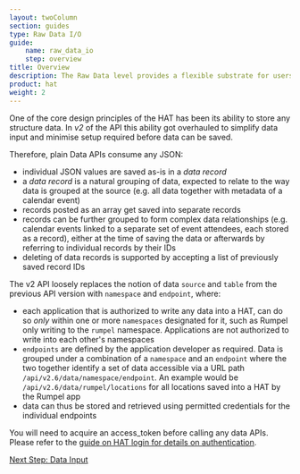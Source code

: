 ```yaml
---
layout: twoColumn
section: guides
type: Raw Data I/O
guide: 
    name: raw_data_io
    step: overview
title: Overview
description: The Raw Data level provides a flexible substrate for users and develoeprs to import a varying range of data
product: hat
weight: 2
---
```


One of the core design principles of the HAT has been its ability to store any structure data. In *v2* of the API this ability got overhauled to simplify data input and minimise setup required before data can be saved.

Therefore, plain Data APIs consume any JSON:

- individual JSON values are saved as-is in a _data record_
- a _data record_ is a natural grouping of data, expected to relate to the way data is grouped at the source (e.g. all data together with metadata of a calendar event)
- records posted as an array get saved into separate records
- records can be further grouped to form complex data relationships (e.g. calendar events linked to a separate set of event attendees, each stored as a record), either at the time of saving the data or afterwards by referring to individual records by their IDs
- deleting of data records is supported by accepting a list of previously saved record IDs

The v2 API loosely replaces the notion of data `source` and `table` from the previous API version with `namespace` and `endpoint`, where:

- each application that is authorized to write any data into a HAT, can do so *only* within one or more `namespaces` designated for it, such as Rumpel only writing to the `rumpel` namespace. Applications are not authorized to write into each other's namespaces
- `endpoints` are defined by the application developer as required. Data is grouped under a combination of a `namespace` and an `endpoint` where the two together identify a set of data accessible via a URL path `/api/v2.6/data/namespace/endpoint`. An example would be `/api/v2.6/data/rumpel/locations` for all locations saved into a HAT by the Rumpel app
- data can thus be stored and retrieved using permitted credentials for the individual endpoints

You will need to acquire an access_token before calling any data APIs. Please refer to the [guide on HAT login for details on authentication](../hat_login/).

<nav class="pager-nav">
<a href="" style="display:none;"></a>
<a href="01-data-input.html">Next Step: Data Input</a>
</nav>

